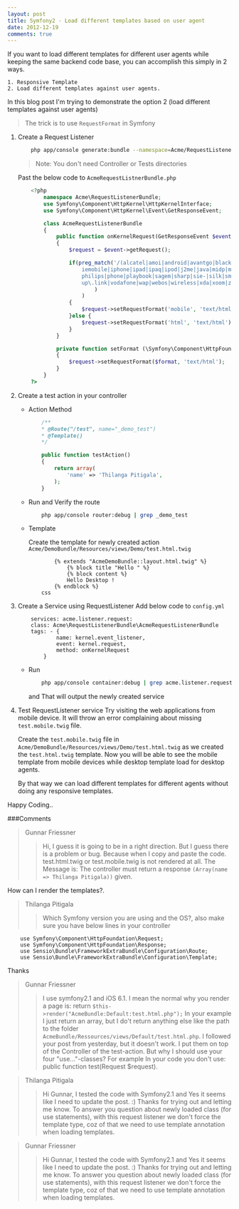 ```yaml
---
layout: post
title: Symfony2 - Load different templates based on user agent
date: 2012-12-19
comments: true
---
```


If you want to load different templates for different user agents while keeping the same backend code base,
you can accomplish this simply in 2 ways.

    1. Responsive Template
    2. Load different templates against user agents.

In this blog post I'm trying to demonstrate the option 2 (load different templates against user agents)

>The trick is to use `RequestFormat` in Symfony

1. Create a Request Listener

    ```bash
        php app/console generate:bundle --namespace=Acme/RequestListenerBundle --format=yml
    ```

    >Note: You don't need Controller or Tests directories

    Past the below code to `AcmeRequestListnerBundle.php`

    ```php
        <?php
            namespace Acme\RequestListenerBundle;
            use Symfony\Component\HttpKernel\HttpKernelInterface;
            use Symfony\Component\HttpKernel\Event\GetResponseEvent;

            class AcmeRequestListenerBundle
            {
                public function onKernelRequest(GetResponseEvent $event)
                {
                    $request = $event->getRequest();

                    if(preg_match('/(alcatel|amoi|android|avantgo|blackberry|benq|cell|cricket|docomo|elaine|htc|
                        iemobile|iphone|ipad|ipaq|ipod|j2me|java|midp|mini|mmp|mobi|motorola|nec-|nokia|palm|panasonic|
                        philips|phone|playbook|sagem|sharp|sie-|silk|smartphone|sony|symbian|t-mobile|telus|up\.browser|
                        up\.link|vodafone|wap|webos|wireless|xda|xoom|zte)/i', $request->headers->get('user-agent')
                            )
                        )
                    {
                        $request->setRequestFormat('mobile', 'text/html');
                    }else {
                        $request->setRequestFormat('html', 'text/html');
                    }
                }

                private function setFormat (\Symfony\Component\HttpFoundation\Request $request, $format='html')
                {
                    $request->setRequestFormat($format, 'text/html');
                }
            }
        ?>
    ```

2. Create a test action in your controller
    - Action Method

        ```php
            /**
            * @Route("/test", name="_demo_test")
            * @Template()
            */

            public function testAction()
            {
                return array(
                    'name' => 'Thilanga Pitigala',
                );
            }
        ```
    - Run and Verify the route

        ```bash
            php app/console router:debug | grep _demo_test
        ```
    - Template

        Create the template for newly created action `Acme/DemoBundle/Resources/views/Demo/test.html.twig`

        ```{% raw %}
                {% extends "AcmeDemoBundle::layout.html.twig" %}
                    {% block title "Hello " %}
                    {% block content %}
                    Hello Desktop !
                {% endblock %}
            css
        ```

3. Create a Service using RequestListener
    Add below code to `config.yml`

    ```
        services: acme.listener.request:
        class: Acme\RequestListenerBundle\AcmeRequestListenerBundle
        tags: - {
                name: kernel.event_listener,
                event: kernel.request,
                method: onKernelRequest
            }
    ```
    - Run
        ```bash
            php app/console container:debug | grep acme.listener.request
        ```
        and That will output the newly created service


3. Test RequestListener service
    Try visiting the web applications from mobile device. It will throw an error complaining about missing `test.mobile.twig` file.

    Create the `test.mobile.twig` file in `Acme/DemoBundle/Resources/views/Demo/test.html.twig` as we created the `test.html.twig` template.
    Now you will be able to see the mobile template from mobile devices while desktop template load for desktop agents.

    By that way we can load different templates for different agents without doing any responsive templates.

Happy Coding..

###Comments

>Gunnar Friessner
>>Hi, I guess it is going to be in a right direction. But I guess there is a problem or bug. Because when I
copy and paste the code. test.html.twig or test.mobile.twig is not rendered at all.
The Message is: The controller must return a response `(Array(name => Thilanga Pitigala))` given.

How can I render the templates?.

>Thilanga Pitigala
>>Which Symfony version you are using and the OS?, also make sure you have below lines in your controller

        use Symfony\Component\HttpFoundation\Request;
        use Symfony\Component\HttpFoundation\Response;
        use Sensio\Bundle\FrameworkExtraBundle\Configuration\Route;
        use Sensio\Bundle\FrameworkExtraBundle\Configuration\Template;
Thanks

>Gunnar Friessner
>>I use symfony2.1 and iOS 6.1.   I mean the normal why you render a page is: return `$this->render("AcmeBundle:Default:test.html.php");`  In
your example I just return an array, but I do't return anything else like the path to the folder
`AcmeBundle/Ressources/views/Default/test.html.php`.  I followed your post from yesterday, but it doesn't work.
I put them on top of the Controller of the test-action.  But why I should use your
four "use..."-classes? For example In your code you don't use: public function test(Request $request).

>Thilanga Pitigala
>>Hi Gunnar,   I tested the code with Symfony2.1 and Yes it seems like I need to update the post. :)
Thanks for trying out and letting me know.  To answer you question about newly loaded class (for use
statements), with this request listener we don't force the template type, coz of that we need to use
template annotation when loading templates.

>Gunnar Friessner
>>Hi Gunnar,   I tested the code with Symfony2.1 and Yes it seems like I need to update the post. :)
Thanks for trying out and letting me know.  To answer you question about newly loaded class (for use
statements), with this request listener we don't force the template type, coz of that we need to use
template annotation when loading templates.